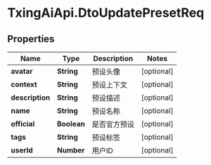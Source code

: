 # TxingAiApi.DtoUpdatePresetReq

## Properties

Name | Type | Description | Notes
------------ | ------------- | ------------- | -------------
**avatar** | **String** | 预设头像 | [optional] 
**context** | **String** | 预设上下文 | [optional] 
**description** | **String** | 预设描述 | [optional] 
**name** | **String** | 预设名称 | [optional] 
**official** | **Boolean** | 是否官方预设 | [optional] 
**tags** | **String** | 预设标签 | [optional] 
**userId** | **Number** | 用户ID | [optional] 


